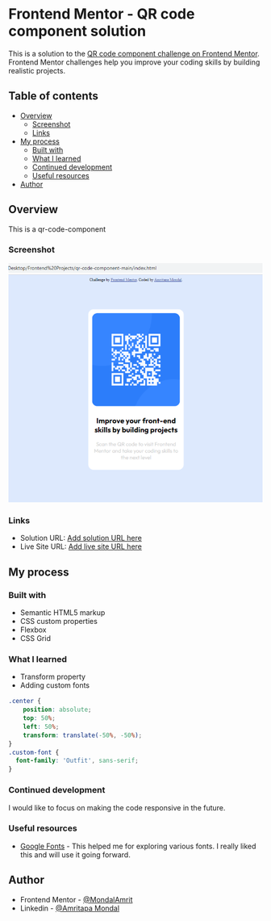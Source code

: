 # Frontend Mentor - QR code component solution

This is a solution to the [QR code component challenge on Frontend Mentor](https://www.frontendmentor.io/challenges/qr-code-component-iux_sIO_H). Frontend Mentor challenges help you improve your coding skills by building realistic projects. 

## Table of contents

- [Overview](#overview)
  - [Screenshot](#screenshot)
  - [Links](#links)
- [My process](#my-process)
  - [Built with](#built-with)
  - [What I learned](#what-i-learned)
  - [Continued development](#continued-development)
  - [Useful resources](#useful-resources)
- [Author](#author)


## Overview
This is a qr-code-component


### Screenshot

![](./images/screenshot.png)


### Links

- Solution URL: [Add solution URL here](https://github.com/MondalAmrit/Frontend-Projects.git)
- Live Site URL: [Add live site URL here](https://mondalamrit.github.io/Frontend-Projects/)

## My process

### Built with

- Semantic HTML5 markup
- CSS custom properties
- Flexbox
- CSS Grid


### What I learned

- Transform property
- Adding custom fonts

```css
.center {
    position: absolute;
    top: 50%;
    left: 50%;
    transform: translate(-50%, -50%);
}
.custom-font {
  font-family: 'Outfit', sans-serif;
}
```

### Continued development

I would like to focus on making the code responsive in the future.

### Useful resources

- [Google Fonts](https://fonts.google.com) - This helped me for exploring various fonts. I really liked this and will use it going forward.

## Author

- Frontend Mentor - [@MondalAmrit](https://www.frontendmentor.io/profile/MondalAmrit)
- Linkedin - [@Amritapa Mondal](https://www.linkedin.com/in/amritapa-mondal-065936229/)
